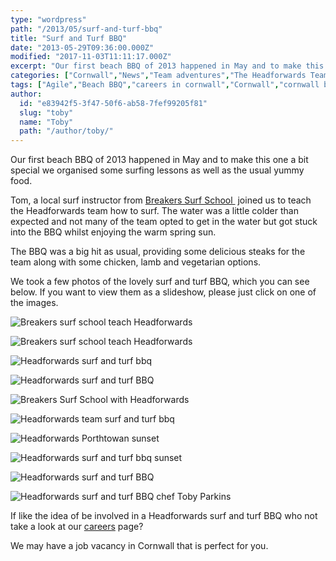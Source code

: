 ```yaml
---
type: "wordpress"
path: "/2013/05/surf-and-turf-bbq"
title: "Surf and Turf BBQ"
date: "2013-05-29T09:36:00.000Z"
modified: "2017-11-03T11:11:17.000Z"
excerpt: "Our first beach BBQ of 2013 happened in May and to make this one a bit special we organised some surfing lessons as well as the usual yummy food. Tom, a local surf instructor from Breakers Surf School  joined us to teach the Headforwards team how to surf. The water was a little colder than expected …"
categories: ["Cornwall","News","Team adventures","The Headforwards Team"]
tags: ["Agile","Beach BBQ","careers in cornwall","Cornwall","cornwall bbq","Developers","Headforwards","Headforwards Team","headforwards team bbq","jobs in cornwall","software companies cornwall","software companies uk","Software Cornwall","software in cornwall","software jobs","software jobs cornwall","software jobs in cornwall","surf and turf","surf and turf bbq","surf and turf team bbq","work activities"]
author:
  id: "e83942f5-3f47-50f6-ab58-7fef99205f81"
  slug: "toby"
  name: "Toby"
  path: "/author/toby/"
---
```

Our first beach BBQ of 2013 happened in May and to make this one a bit special we organised some surfing lessons as well as the usual yummy food.

Tom, a local surf instructor from [Breakers Surf School ](http://surf-lessons.co.uk/) joined us to teach the Headforwards team how to surf. The water was a little colder than expected and not many of the team opted to get in the water but got stuck into the BBQ whilst enjoying the warm spring sun.

The BBQ was a big hit as usual, providing some delicious steaks for the team along with some chicken, lamb and vegetarian options.

We took a few photos of the lovely surf and turf BBQ, which you can see below. If you want to view them as a slideshow, please just click on one of the images.

<section class="gallery">

![Breakers surf school teach Headforwards](/wp-content/uploads/2013/07/tomblazej.jpg)

![Breakers surf school teach Headforwards](/wp-content/uploads/2013/07/surflesson.jpg)

![Headforwards surf and turf bbq](/wp-content/uploads/2013/07/everyone.jpg)

![Headforwards surf and turf BBQ](/wp-content/uploads/2013/07/simon_kartick.jpg)

![Breakers Surf School with Headforwards ](/wp-content/uploads/2013/05/Headforwards-Breakers-surf-lesson.jpg)

![Headforwards team surf and turf bbq](/wp-content/uploads/2013/05/Headforwards-surf-and-turn-BBQ.jpg)

![Headforwards Porthtowan sunset](/wp-content/uploads/2013/05/Headforwards-Porthtowan-sunset.jpg)

![Headforwards surf and turf bbq sunset](/wp-content/uploads/2013/05/Headforwards-beach-BBQ-sunset.jpg)

![Headforwards surf and turf BBQ](/wp-content/uploads/2013/05/glensurfing.jpg)

![Headforwards surf and turf BBQ chef Toby Parkins](/wp-content/uploads/2013/07/bbq.jpg)

</section>

If like the idea of be involved in a Headforwards surf and turf BBQ who not take a look at our [careers](http://www.headforwards.com/careers/) page?

We may have a job vacancy in Cornwall that is perfect for you.